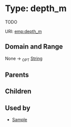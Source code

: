 
# Type: depth_m


TODO

URI: [emp:depth_m](https://microbiomedata/schema/emp/depth_m)


## Domain and Range

None ->  <sub>OPT</sub> [String](types/String.md)

## Parents


## Children


## Used by

 * [Sample](Sample.md)
